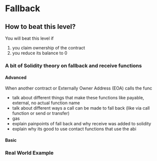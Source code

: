# Fallback

## How to beat this level?

You will beat this level if

1. you claim ownership of the contract
2. you reduce its balance to 0

### A bit of Solidity theory on fallback and receive functions

#### Advanced
When another contract or Externally Owner Address (EOA) calls the func
- talk about different things that make these functions like payable, external, no actual function name
- talk about different ways a call can be made to fall back (like via call function or send or transfer)
- gas
- explain painpoints of fall back and why receive was added to solidity
- explain why its good to use contact functions that use the abi

#### Basic


### Real World Example
